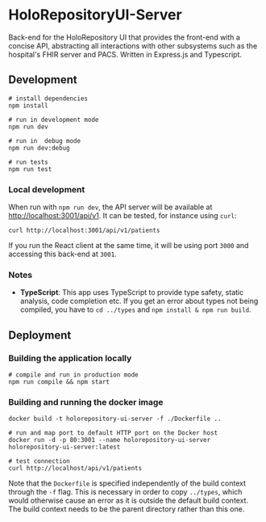 # HoloRepositoryUI-Server
Back-end for the HoloRepository UI that provides the front-end with a concise API, abstracting all interactions with other subsystems such as the hospital's FHIR server and PACS. Written in Express.js and Typescript.


## Development
```shell
# install dependencies
npm install

# run in development mode
npm run dev

# run in  debug mode
npm run dev:debug

# run tests
npm run test
```


### Local development
When run with `npm run dev`, the API server will be available at [http://localhost:3001/api/v1](http://localhost:3001/api/v1). It can be tested, for instance using `curl`:
```shell
curl http://localhost:3001/api/v1/patients
```

If you run the React client at the same time, it will be using port `3000` and accessing this back-end at `3001`.


### Notes
- **TypeScript**: This app uses TypeScript to provide type safety, static analysis, code completion etc. If you get an error about types not being compiled, you have to `cd ../types` and `npm install & npm run build`.


## Deployment


### Building the application locally
```shell
# compile and run in production mode
npm run compile && npm start
`````


### Building and running the docker image
```shell
docker build -t holorepository-ui-server -f ./Dockerfile ..

# run and map port to default HTTP port on the Docker host
docker run -d -p 80:3001 --name holorepository-ui-server holorepository-ui-server:latest

# test connection
curl http://localhost/api/v1/patients
```

Note that the `Dockerfile` is specified independently of the build context through the `-f` flag. This is necessary in order to copy `../types`, which would otherwise cause an error as it is outside the default build context. The build context needs to be the parent directory rather than this one.
